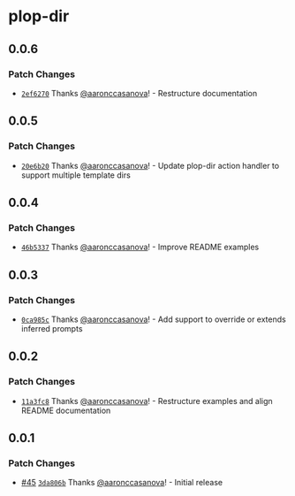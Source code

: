 # plop-dir

## 0.0.6

### Patch Changes

- [`2ef6270`](https://github.com/aaronccasanova/aacc/commit/2ef62708685717dc19a8727b919aa4bb8bf7e106)
  Thanks [@aaronccasanova](https://github.com/aaronccasanova)! - Restructure
  documentation

## 0.0.5

### Patch Changes

- [`20e6b20`](https://github.com/aaronccasanova/aacc/commit/20e6b20fb5969802155519def025315ece1a7d78)
  Thanks [@aaronccasanova](https://github.com/aaronccasanova)! - Update plop-dir
  action handler to support multiple template dirs

## 0.0.4

### Patch Changes

- [`46b5337`](https://github.com/aaronccasanova/aacc/commit/46b533702b79961339df2948b30b4892cd3d91df)
  Thanks [@aaronccasanova](https://github.com/aaronccasanova)! - Improve README
  examples

## 0.0.3

### Patch Changes

- [`0ca985c`](https://github.com/aaronccasanova/aacc/commit/0ca985cc8522c6ddfa4f0417d6fc3b74f30079e5)
  Thanks [@aaronccasanova](https://github.com/aaronccasanova)! - Add support to
  override or extends inferred prompts

## 0.0.2

### Patch Changes

- [`11a3fc8`](https://github.com/aaronccasanova/aacc/commit/11a3fc8e844626e532ad460b14d7c2384bd7d3ba)
  Thanks [@aaronccasanova](https://github.com/aaronccasanova)! - Restructure
  examples and align README documentation

## 0.0.1

### Patch Changes

- [#45](https://github.com/aaronccasanova/aacc/pull/45)
  [`3da806b`](https://github.com/aaronccasanova/aacc/commit/3da806be4ccdeed60f972612cca9da1166a80630)
  Thanks [@aaronccasanova](https://github.com/aaronccasanova)! - Initial release
